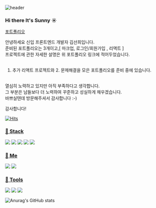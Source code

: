 ![header](https://capsule-render.vercel.app/api?type=Shark&color=auto&height=100&section=header&text=Thnak%20you%20for%20coming!&fontSize=50)

### Hi there It's Sunny :sunny:

[포트폴리오](http://sanynote.github.io/Portfolio/portfolio/aboutMe.html)

<p>
  안녕하세요 신입 프론트엔드 개발자 김선희입니다.<br/>
  준비된 포트폴리오는 3개이고,[ 마크업, 로그인/회원가입 , 리액트 ]<br/>
  프로젝트에 관한 자세한 설명은 위 포트폴리오 링크에 적어두었습니다.<br/><br/>
  
  1. 추가 리액트 프로젝트와 2. 문제해결을 모은 포트폴리오를 준비 중에 있습니다.<br/><br/>
  
  열심히 노력하고 있지만 아직 부족하다고 생각합니다.<br/>
  그 부분은 남들보다 더 노력하여 꾸준하고 성실하게 채우겠습니다.<br/>
  바쁘실텐데 방문해주셔서 감사합니다 :-)
  
  
  감사합니다!
</p>



[![Hits](https://hits.seeyoufarm.com/api/count/incr/badge.svg?url=https%3A%2F%2Fgithub.com%2Fsanynote&count_bg=%23CCAAFF&title_bg=%23555555&icon=&icon_color=%23E7E7E7&title=hits&edge_flat=false)](https://hits.seeyoufarm.com)

<a href="url" > <h3>:crystal_ball: Stack </h3> </a>

<img src="https://img.shields.io/badge/React-61DAFB?style=flat-square&logo=React&logoColor=white"/></a>
<img src="https://img.shields.io/badge/JavaScript-F7DF1E?style=flat-square&logo=JavaScript&logoColor=white"/></a>
<img src="https://img.shields.io/badge/HTML5-E34F26?style=flat-square&logo=HTML5&logoColor=white"/></a>
<img src="https://img.shields.io/badge/CSS3-1572B6?style=flat-square&logo=CSS3&logoColor=white"/></a>
<img src="https://img.shields.io/badge/jQuery-0769AD?style=flat-square&logo=jQuery&logoColor=white"/></a>



<a href="url" > <h3>:gem: Me </h3> </a>
<a href="https://blog.naver.com/hatomom"><img src="https://img.shields.io/badge/Naver-00A98F?style=flat-square&logo=&logoColor=white&link=https://blog.naver.com/hatomom"/></a>
<a href="https://www.instagram.com/rlatksdl_"><img src="https://img.shields.io/badge/Instagram-E4405F?style=flat-square&logo=&logoColor=white&link=www.instagram.com/rlatksdl_"/></a>

<a href="url" > <h3>:hammer: Tools </h3> </a>

<img src="https://img.shields.io/badge/GitHub-181717?style=flat-square&logo=GitHub&logoColor=white"/></a>
<img src="https://img.shields.io/badge/Amazon AWS-232F3E?style=flat-square&logo=Amazon AWS&logoColor=white"/></a>
<img src="https://img.shields.io/badge/Visual Studio Code-007ACC?style=flat-square&logo=Visual Studio Code&logoColor=white"/></a>


![Anurag's GitHub stats](https://github-readme-stats.vercel.app/api?username=sanynote&show_icons=true&theme=tokyonight)

